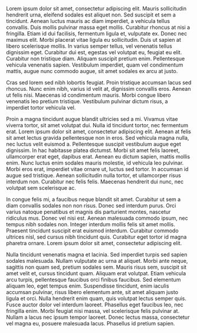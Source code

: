 Lorem ipsum dolor sit amet, consectetur adipiscing elit. Mauris sollicitudin hendrerit urna, eleifend sodales est aliquet non. Sed suscipit et sem a tincidunt. Aenean luctus mauris ac diam imperdiet, a vehicula tellus convallis. Duis mollis pulvinar massa eget mollis. Curabitur rhoncus at nisi a fringilla. Etiam id dui facilisis, fermentum ligula et, vulputate ex. Donec nec maximus elit. Morbi placerat vitae ligula eu sollicitudin. Duis ut sapien at libero scelerisque mollis. In varius semper tellus, vel venenatis tellus dignissim eget. Curabitur dui est, egestas vel volutpat eu, feugiat eu elit. Curabitur non tristique diam. Aliquam suscipit pretium enim. Pellentesque vehicula venenatis sapien. Vestibulum imperdiet, quam vel condimentum mattis, augue nunc commodo augue, sit amet sodales ex arcu at justo.

Cras sed lorem sed nibh lobortis feugiat. Proin tristique accumsan lacus sed rhoncus. Nunc enim nibh, varius id velit at, dignissim convallis eros. Aenean ut felis nisi. Maecenas id condimentum mauris. Morbi congue libero venenatis leo pretium tristique. Vestibulum pulvinar dictum risus, a imperdiet tortor vehicula vel.

Proin a magna tincidunt augue blandit ultricies sed a mi. Vivamus vitae viverra tortor, sit amet volutpat dui. Nulla id tincidunt tortor, nec fermentum erat. Lorem ipsum dolor sit amet, consectetur adipiscing elit. Aenean at felis sit amet lectus gravida pellentesque non in eros. Sed vehicula magna nulla, nec luctus velit euismod a. Pellentesque suscipit vestibulum augue eget dignissim. In hac habitasse platea dictumst. Morbi sit amet felis laoreet, ullamcorper erat eget, dapibus erat. Aenean eu dictum sapien, mattis mollis enim. Nunc luctus enim sodales mauris molestie, id vehicula leo pulvinar. Morbi eros erat, imperdiet vitae ornare ut, luctus sed tortor. In accumsan id augue sed tristique. Aenean sollicitudin nulla tortor, et ullamcorper risus interdum non. Curabitur nec felis felis. Maecenas hendrerit dui nunc, nec volutpat sem scelerisque ac.

In congue felis mi, a faucibus neque blandit sit amet. Curabitur ut sem a diam convallis sodales non non risus. Donec sed interdum purus. Orci varius natoque penatibus et magnis dis parturient montes, nascetur ridiculus mus. Donec vel nisi est. Aenean malesuada commodo ipsum, nec tempus nibh sodales non. Integer interdum mollis felis sit amet mollis. Praesent tincidunt suscipit erat euismod interdum. Curabitur commodo ultrices nisl, sed cursus nibh tincidunt quis. Curabitur eget tortor id magna pharetra ornare. Lorem ipsum dolor sit amet, consectetur adipiscing elit.

Nulla tincidunt venenatis magna et lacinia. Sed imperdiet turpis sed sapien sodales malesuada. Nullam vulputate ac urna at aliquet. Morbi ante neque, sagittis non quam sed, pretium sodales sem. Mauris risus sem, suscipit sit amet velit et, cursus tincidunt quam. Aliquam erat volutpat. Etiam vehicula arcu turpis, pellentesque faucibus orci finibus faucibus. Sed elementum aliquam leo, eget tempus enim. Suspendisse tincidunt, enim iaculis accumsan pulvinar, risus libero elementum ante, sit amet aliquam justo ligula et orci. Nulla hendrerit enim quam, quis volutpat lectus semper quis. Fusce auctor dolor vel interdum laoreet. Phasellus eget faucibus leo, nec fringilla enim. Morbi feugiat nisi massa, vel scelerisque felis pulvinar at. Nullam a lacus nec ipsum tempor laoreet. Donec lectus massa, consectetur vel magna eu, posuere malesuada lacus. Phasellus id pretium sapien.

